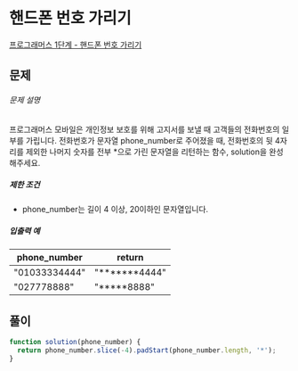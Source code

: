 # 핸드폰 번호 가리기

[프로그래머스 1단계 - 핸드폰 번호 가리기](https://school.programmers.co.kr/learn/courses/30/lessons/12948)

## 문제

###### 문제 설명

프로그래머스 모바일은 개인정보 보호를 위해 고지서를 보낼 때 고객들의 전화번호의 일부를 가립니다.
전화번호가 문자열 phone_number로 주어졌을 때, 전화번호의 뒷 4자리를 제외한 나머지 숫자를 전부 \*으로 가린 문자열을 리턴하는 함수, solution을 완성해주세요.

##### 제한 조건

- phone_number는 길이 4 이상, 20이하인 문자열입니다.

##### 입출력 예

| phone_number  | return           |
| ------------- | ---------------- |
| "01033334444" | "**\*\*\***4444" |
| "027778888"   | "**\***8888"     |

## 풀이

```javascript
function solution(phone_number) {
  return phone_number.slice(-4).padStart(phone_number.length, '*');
}
```
